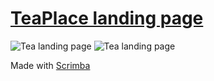 #  [TeaPlace landing page](https://frontendella.github.io/TeaPlace-landing-page/)

![Tea landing page](https://user-images.githubusercontent.com/82247833/222063478-63efe572-4b23-4546-add8-7d8145821adf.png)
![Tea landing page](https://user-images.githubusercontent.com/82247833/222063731-55c64084-969e-4cb2-81c9-b5a2b9024b2e.gif)


Made with [Scrimba](https://scrimba.com/learn/designbootcamp)
